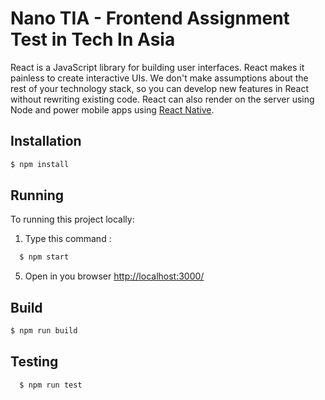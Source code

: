 # Nano TIA - Frontend Assignment Test in Tech In Asia

React is a JavaScript library for building user interfaces. React makes it painless to create interactive UIs. We don't make assumptions about the rest of your technology stack, so you can develop new features in React without rewriting existing code. React can also render on the server using Node and power mobile apps using [React Native](https://reactnative.dev/?source=post_page-----6e8a2396eea1----------------------).
       
## Installation
   ```bash 
   $ npm install
  ```
## Running
  To running this project locally:
  
  1. Type this command :
 ```bash
   $ npm start
  ``` 
  5. Open in you browser [http://localhost:3000/](http://localhost:3000/)
 
## Build
```bash
$ npm run build
```

## Testing
  ```bash
    $ npm run test
  ```
